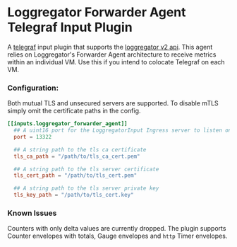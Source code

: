 # Loggregator Forwarder Agent Telegraf Input Plugin

A [telegraf](https://github.com/influxdata/telegraf) input plugin that supports the 
[loggregator v2 api](https://github.com/cloudfoundry/loggregator-api/tree/master/v2).  This agent 
relies on Loggregator's Forwarder Agent architecture to receive metrics within an individual VM. Use
this if you intend to colocate Telegraf on each VM.

### Configuration:

Both mutual TLS and unsecured servers are supported. To disable mTLS simply omit the certificate paths in the config.

```toml
[[inputs.loggregator_forwarder_agent]]
  ## A uint16 port for the LoggregatorInput Ingress server to listen on
  port = 13322

  ## A string path to the tls ca certificate
  tls_ca_path = "/path/to/tls_ca_cert.pem"

  ## A string path to the tls server certificate
  tls_cert_path = "/path/to/tls_cert.pem"

  ## A string path to the tls server private key
  tls_key_path = "/path/to/tls_cert.key"
```

### Known Issues

Counters with only delta values are currently dropped.
The plugin supports Counter envelopes with totals, Gauge envelopes and `http` Timer envelopes.